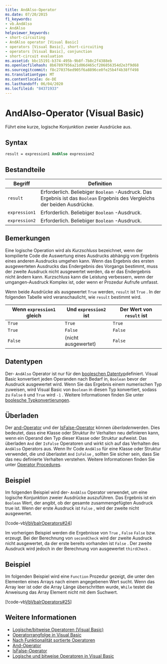 ```yaml
---
title: AndAlso-Operator
ms.date: 07/20/2015
f1_keywords:
- vb.AndAlso
- AndAlso
helpviewer_keywords:
- short-circuiting
- AndAlso operator [Visual Basic]
- operators [Visual Basic], short-circuiting
- operators [Visual Basic], conjunction
- short-circuit evaluation
ms.assetid: bbc15191-b374-495b-9b8f-7b8c2f4388eb
ms.openlocfilehash: 8b67897956a21d06d465cf206856354d2e3f9d68
ms.sourcegitcommit: f8c270376ed905f6a8896ce0fe25b4f4b38ff498
ms.translationtype: MT
ms.contentlocale: de-DE
ms.lasthandoff: 06/04/2020
ms.locfileid: "84371933"
---
```

# <a name="andalso-operator-visual-basic"></a>AndAlso-Operator (Visual Basic)
Führt eine kurze, logische Konjunktion zweier Ausdrücke aus.  
  
## <a name="syntax"></a>Syntax  
  
```vb
result = expression1 AndAlso expression2  
```  
  
## <a name="parts"></a>Bestandteile  
  
|Begriff|Definition|  
|---|---|  
|`result`|Erforderlich. Beliebiger `Boolean` -Ausdruck. Das Ergebnis ist das `Boolean` Ergebnis des Vergleichs der beiden Ausdrücke.|  
|`expression1`|Erforderlich. Beliebiger `Boolean` -Ausdruck.|  
|`expression2`|Erforderlich. Beliebiger `Boolean` -Ausdruck.|  
  
## <a name="remarks"></a>Bemerkungen  
 Eine logische Operation wird als *Kurzschluss* bezeichnet, wenn der kompilierte Code die Auswertung eines Ausdrucks abhängig vom Ergebnis eines anderen Ausdrucks umgehen kann. Wenn das Ergebnis des ersten ausgewerteten Ausdrucks das Endergebnis des Vorgangs bestimmt, muss der zweite Ausdruck nicht ausgewertet werden, da er das Endergebnis nicht ändern kann. Kurzschluss kann die Leistung verbessern, wenn der umgangen-Ausdruck Komplex ist, oder wenn er Prozedur Aufrufe umfasst.  
  
 Wenn beide Ausdrücke als ausgewertet `True` werden, `result` ist `True` . In der folgenden Tabelle wird veranschaulicht, wie `result` bestimmt wird.  
  
|Wenn `expression1` gleich |Und `expression2` ist|Der Wert von `result` ist|  
|---|---|---|  
|`True`|`True`|`True`|  
|`True`|`False`|`False`|  
|`False`|(nicht ausgewertet)|`False`|  
  
## <a name="data-types"></a>Datentypen  
 Der- `AndAlso` Operator ist nur für den [booleschen Datentyp](../data-types/boolean-data-type.md)definiert. Visual Basic konvertiert jeden Operanden nach Bedarf in, `Boolean` bevor der Ausdruck ausgewertet wird. Wenn Sie das Ergebnis einem numerischen Typ zuweisen, wird Visual Basic von `Boolean` in diesen Typ konvertiert, sodass zu `False` `0` und `True` wird `-1` .
Weitere Informationen finden Sie unter [boolesche Typkonvertierungen](../data-types/boolean-data-type.md#type-conversions).
  
## <a name="overloading"></a>Überladen  
 Der [and-Operator](and-operator.md) und der [IsFalse-Operator](isfalse-operator.md) können *überladen*werden. Dies bedeutet, dass eine Klasse oder Struktur ihr Verhalten neu definieren kann, wenn ein Operand den Typ dieser Klasse oder Struktur aufweist. Das überladen `And` der `IsFalse` Operatoren und wirkt sich auf das Verhalten des `AndAlso` Operators aus. Wenn Ihr Code `AndAlso` für eine Klasse oder Struktur verwendet, die und überlastet `And` `IsFalse` , sollten Sie sicher sein, dass Sie das neu definierte Verhalten verstehen. Weitere Informationen finden Sie unter [Operator Procedures](../../programming-guide/language-features/procedures/operator-procedures.md).  
  
## <a name="example"></a>Beispiel  
 Im folgenden Beispiel wird der- `AndAlso` Operator verwendet, um eine logische Konjunktion zweier Ausdrücke auszuführen. Das Ergebnis ist ein `Boolean` Wert, der angibt, ob der gesamte zusammengefügten Ausdruck true ist. Wenn der erste Ausdruck ist `False` , wird der zweite nicht ausgewertet.  
  
 [!code-vb[VbVbalrOperators#24](~/samples/snippets/visualbasic/VS_Snippets_VBCSharp/VbVbalrOperators/VB/Class1.vb#24)]  
  
 Im vorherigen Beispiel werden die Ergebnisse von `True` , `False` `False` bzw. erzeugt. Bei der Berechnung von `secondCheck` wird der zweite Ausdruck nicht ausgewertet, da der erste bereits vorhanden ist `False` . Der zweite Ausdruck wird jedoch in der Berechnung von ausgewertet `thirdCheck` .  
  
## <a name="example"></a>Beispiel  
 Im folgenden Beispiel wird eine `Function` Prozedur gezeigt, die unter den Elementen eines Arrays nach einem angegebenen Wert sucht. Wenn das Array leer ist oder die Array Länge überschritten wurde, `While` testet die Anweisung das Array Element nicht mit dem Suchwert.  
  
 [!code-vb[VbVbalrOperators#25](~/samples/snippets/visualbasic/VS_Snippets_VBCSharp/VbVbalrOperators/VB/Class1.vb#25)]  
  
## <a name="see-also"></a>Weitere Informationen

- [Logische/bitweise Operatoren (Visual Basic)](logical-bitwise-operators.md)
- [Operatorrangfolge in Visual Basic](operator-precedence.md)
- [Nach Funktionalität sortierte Operatoren](operators-listed-by-functionality.md)
- [And-Operator](and-operator.md)
- [IsFalse-Operator](isfalse-operator.md)
- [Logische und bitweise Operatoren in Visual Basic](../../programming-guide/language-features/operators-and-expressions/logical-and-bitwise-operators.md)
